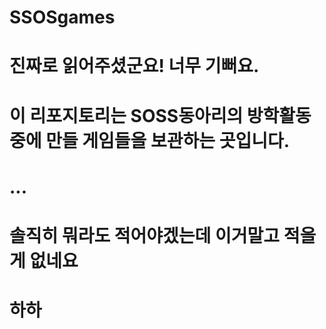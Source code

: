 # SSOSgames
# 진짜로 읽어주셨군요! 너무 기뻐요.
# 이 리포지토리는 SOSS동아리의 방학활동 중에 만들 게임들을 보관하는 곳입니다.
# ...
# 솔직히 뭐라도 적어야겠는데 이거말고 적을게 없네요
# 하하
